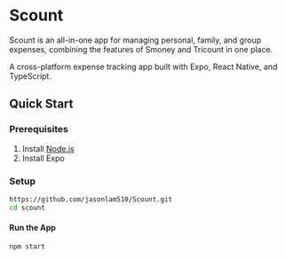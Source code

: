 # Scount
Scount is an all-in-one app for managing personal, family, and group expenses, combining the features of Smoney and Tricount in one place.

A cross-platform expense tracking app built with Expo, React Native, and TypeScript.

## Quick Start

### Prerequisites

1. Install [Node.js](https://nodejs.org)
2. Install Expo

### Setup

```bash
https://github.com/jasonlam510/Scount.git
cd scount
```
#### Run the App

```bash
npm start
```
